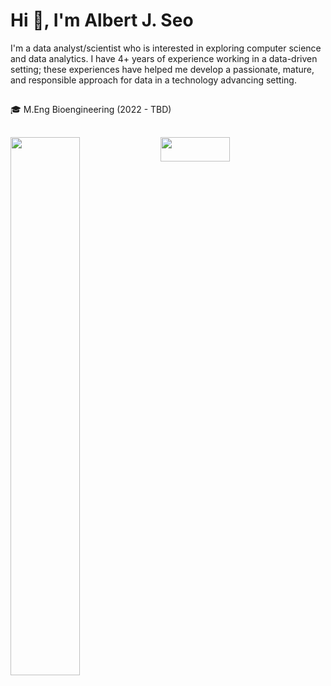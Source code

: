 # Hi 👋, I'm Albert J. Seo

I'm a data analyst/scientist who is interested in exploring computer science and data analytics. I have 4+ years of experience working in a data-driven setting; these experiences have helped me develop a passionate, mature, and responsible approach for data in a technology advancing setting.
##
🎓 M.Eng Bioengineering (2022 - TBD)
##
<img align = "left" width="47%" src="https://github-readme-stats.vercel.app/api?username=albertjseo&show_icons=true&theme=github_dark" />

<img align = "left" width="47%" height="10%" src="https://github-readme-stats.vercel.app/api/top-langs/?username=albertjseo&layout=compact&theme=github_dark" />


##

